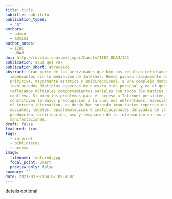 ```yaml
---
title: title
subtitle: subtitulo
publication_types:
  - "5"
authors:
  - admin
  - admin2
author_notes:
  - IIBI
  - UNAM
doi: http://ru.iibi.unam.mx/jspui/handle/IIBI_UNAM/125
publication: aquí qué va?
publication_short: abreviado
abstract: Gran parte de las actividades que hoy nos resultan cotidianas serían
  impensables sin la mediación de Internet. Hemos pasado rápidamente de una red
  primitiva, mayormente estática y unidireccional, a una compleja donde están
  involucrados distintos aspectos de nuestra vida personal y en el que
  reflejamos múltiples comportamientos sociales con todos los matices que esto
  conlleva. Si bien los problemas para el acceso a Internet persisten, ya no
  constituyen la mayor preocupación a la cual nos enfrentamos, especialmente en
  el terreno informativo, en donde han surgido importantes repercusiones
  sociales, legales, epistemológicas e institucionales derivadas de la
  producción, distribución, uso y resguardo de la información en sus distintas
  manifestaciones.
draft: false
featured: true
tags:
  - internet
  - bibliotecas
  - acceso
image:
  filename: featured.jpg
  focal_point: Smart
  preview_only: false
summary: ""
date: 2021-03-07T04:07:02.430Z
---
```

details optional